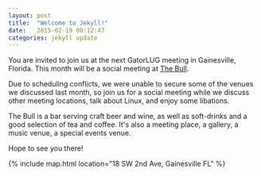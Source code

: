 ```yaml
---
layout: post
title:  "Welcome to Jekyll!"
date:   2015-02-19 00:12:47
categories: jekyll update
---
```


You are invited to join us at the next GatorLUG meeting in Gainesville, Florida. 
This month will be a social meeting at [The Bull](http://thebulldowntown.com/).

Due to scheduling conflicts, we were unable to secure some of the venues we 
discussed last month, so join us for a social meeting while we discuss other 
meeting locations, talk about Linux, and enjoy some libations.

The Bull is a bar serving craft beer and wine, as well as soft-drinks and a good 
selection of tea and coffee. It's also a meeting place, a gallery, a music 
venue, a special events venue.

Hope to see you there!

{% include map.html location="18 SW 2nd Ave, Gainesville FL" %}
